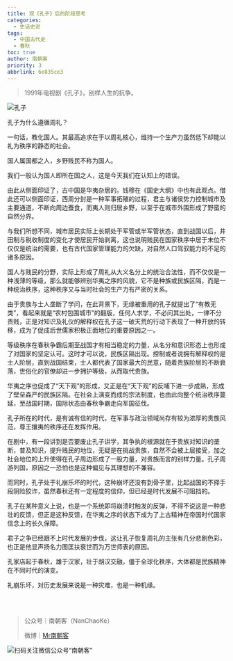 ```yaml
---
title: 观《孔子》后的阶段思考
categories:
  - 史话史说
tags:
  - 中国古代史
  - 春秋
toc: true
author: 南朝客
priority: 3
abbrlink: 6e835ce3
---
```


> 1991年电视剧《孔子》，别样人生的抗争。

<!-- more -->

![孔子](http://write.godread.cn/guankongzihou/kongzi.jpg)

孔子为什么遵循周礼？


一句话，教化国人。其最高追求在于以周礼核心，维持一个生产力虽然低下却能以礼为秩序的静态的社会。


国人属国都之人，乡野贱民不称为国人。


我们一般认为国人即所在国之人，这是今天我们在认知上的错误。


由此从侧面印证了，古中国是华夷杂居的。钱穆在《国史大纲》中也有此观点。借此还可以侧面印证，西周分封是一种军事拓殖的过程，君主与诸侯势力控制城市及主要通道，不断向周边蚕食，而夷人则归居乡野，以至于在城市外围形成了野蛮的自然分界。



与我们所想不同，城市居民实际上长期处于军管或半军管状态，直到战国以后，井田制与税收制度的变化才使居民开始剥离，这也说明贱民在国家秩序中居于末位不仅仅是统治的需要，也有古代国家管理能力的欠缺，对自然人口驾驭能力的不足的诸多原因。




国人与贱民的分野，实际上形成了周礼从大义名分上的统治合法性，而不仅仅是一种浅薄的等级，那么就能够辨别华夷之序的风貌，它不是种族或民族区隔，而是一种统治秩序，这种秩序又与当时社会的生产力有严密的关系。




由于贵族与士人垄断了学问，在此背景下，无缘被重用的孔子就提出了“有教无类”，看起来就是“农村包围城市”的翻版，任何人求学，不必问其出处，一律不分贵贱，正是对知识及礼仪的解释权在孔子这一破天荒的行动下表现了一种开放的转移，成为了促成后世儒家积极正面地位的重要原因之一。




等级秩序在春秋争霸后期至战国才有相当稳定的力量，从名分和意识形态上也形成了对国家的坚定认可。这时才可以说，民族区隔出现。控制或者说拥有解释权的是士人阶层，直到战国结束，士人都代表了国家最大的民意，随着贵族阶层的不断衰落，世俗化的官僚却进一步拥护等级，从而取代贵族。




华夷之序也促成了“天下观”的形成，又正是在“天下观”的反哺下进一步成熟，形成了壁垒森严的民族区隔。在社会上演变而成的宗法制度，也由此向整个统治秩序蔓延，至战国时期，国际状态由春秋争霸走向军国征伐。




孔子所在的时代，是有诚有信的时代，在军事与政治领域尚存有较为浓厚的贵族风范，尊王攘夷的秩序还在发挥作用。




在剧中，有一段讲到是否要废止孔子讲学，其争执的根源就在于贵族对知识的垄断，普及知识，提升贱民的地位，无疑是在挑战贵族，自然不会被上层接受，加之社会地位的上升使得在孔子周边形成了一股力量，对贵族而言的别样力量。孔子周游列国，原因之一恐怕也是这种偏见与其理想的不兼容。




而同时，孔子处于礼崩乐坏的时代，这种崩坏还没有到骨子里，比起战国的不择手段阴险狡诈，虽然春秋还有一定程度的信仰，但已经是时代发展不可阻挡的。




孔子在某种意义上说，也是一个系统即将崩溃时触发的反弹，不得不说这是一种悲壮的反馈，但正是这种反馈，在华夷之序的状态下成为了上古精神在帝国时代国家信念上的长久保障。




君子之争已经跟不上时代发展的步伐，这让孔子恢复周礼的主张有几分悲剧色彩，也正是他显声扬名力图匡扶衰世而为万世师表的原因。




孔家店起于春秋，雄于汉家，壮于胡汉交融，僵于全球化秩序，大体都是民族精神在不同时代的演变。




礼崩乐坏，对历史发展来说是一种灾难，也是一种机缘。​​​​

<br>

<br>

> 公众号｜南朝客（NanChaoKe）
>
> 微博｜<a href="https://weibo.com/u/2821715870">Mr南朝客</a>



![扫码关注微信公众号“南朝客”](http://write.godread.cn/permanent/wxwbwz.png)